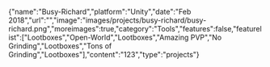 {"name":"Busy-Richard","platform":"Unity","date":"Feb 2018","url":"","image":"images/projects/busy-richard/busy-richard.png","moreimages":true,"category":"Tools","features":false,"featurelist":["Lootboxes","Open-World","Lootboxes","Amazing PVP","No Grinding","Lootboxes","Tons of Grinding","Lootboxes"],"content":"123","type":"projects"}
